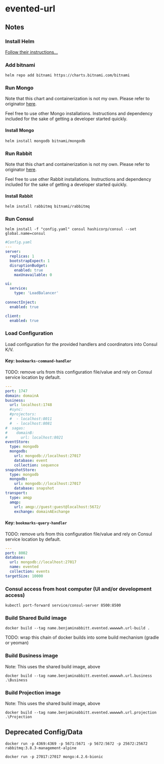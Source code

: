 # evented-url

## Notes
### Install Helm
[Follow their instructions...](https://helm.sh/docs/intro/install/)

### Add bitnami
```shell script
helm repo add bitnami https://charts.bitnami.com/bitnami
```

### Run Mongo

Note that this chart and containerization is not my own.  Please refer to originator [here](https://github.com/bitnami/charts/tree/master/bitnami/mongodb).

Feel free to use other Mongo installations.  Instructions and dependency included for the sake of getting a developer started quickly.


#### Install Mongo

```shell script
helm install mongodb bitnami/mongodb
```

### Run Rabbit
Note that this chart and containerization is not my own.  Please refer to originator [here](https://github.com/bitnami/charts/tree/master/bitnami/rabbitmq).

Feel free to use other Rabbit installations.  Instructions and dependency included for the sake of getting a developer started quickly.

#### Install Rabbit
```shell script
helm install rabbitmq bitnami/rabbitmq
```

### Run Consul 
```shell script
helm install -f "config.yaml" consul hashicorp/consul --set global.name=consul
```

```yaml
#Config.yaml
---
server:
  replicas: 1
  bootstrapExpect: 1
  disruptionBudget:
    enabled: true
    maxUnavailable: 0

ui:
  service:
    type: 'LoadBalancer'
    
connectInject:
  enabled: true

client:
  enabled: true
```

### Load Configuration
Load configuration for the provided handlers and coordinators into Consul K/V.
#### Key: `bookmarks-command-handler`
TODO: remove urls from this configuration file/value and rely on Consul service location by default.
```yaml
---
port: 1747
domain: domainA
business:
  url: localhost:1748
  #sync:
  #projectors:
  #  - localhost:8011
  #  - localhost:8081
#  sagas:
#    domainB:
#      url: localhost:8021
eventStore:
  type: mongodb
  mongodb:
    url: mongodb://localhost:27017
    database: event
    collection: sequence
snapshotStore:
  type: mongodb
  mongodb:
    url: mongodb://localhost:27017
    database: snapshot
transport:
  type: amqp
  amqp:
    url: amqp://guest:guest@localhost:5672/
    exchange: domainAExchange
```

#### Key: `bookmarks-query-handler`
TODO: remove urls from this configuration file/value and rely on Consul service location by default.
```yaml
---
port: 8002
database:
  url: mongodb://localhost:27017
  name: evented
  collection: events
targetSize: 10000
```

### Consul access from host computer (UI and/or development access)
```shell script
kubectl port-forward service/consul-server 8500:8500
```

### Build Shared Build image
```shell script
docker build --tag name.benjaminabbitt.evented.wwwwwh.url-build .
```
TODO: wrap this chain of docker builds into some build mechanism (gradle or yeoman)

### Build Business image
Note: This uses the shared build image, above
```shell script
docker build --tag name.benjaminabbitt.evented.wwwwwh.url.business .\Business
```

### Build Projection image
Note: This uses the shared build image, above
```shell script
docker build --tag name.benjaminabbitt.evented.wwwwwh.url.projection .\Projection
```

## Deprecated Config/Data
```shell script
docker run -p 4369:4369 -p 5671:5671 -p 5672:5672 -p 25672:25672 rabbitmq:3.8.3-management-alpine
```
```shell script
docker run -p 27017:27017 mongo:4.2.6-bionic
```
